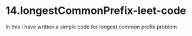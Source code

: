 # 14.longestCommonPrefix-leet-code
In this i have written a simple code for longest common prefix problem
